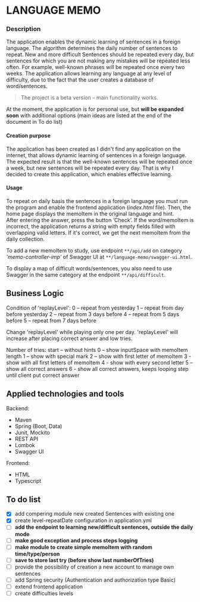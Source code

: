 # LANGUAGE MEMO

### Description

The application enables the dynamic learning of sentences in a foreign language.
The algorithm determines the daily number of sentences to repeat. 
New and more difficult Sentences should be repeated every day, 
but sentences for which you are not making any mistakes will be repeated less often. 
For example, well-known phrases will be repeated once every two weeks. 
The application allows learning any language at any level of difficulty, 
due to the fact that the user creates a database of word/sentences.

>The project is a beta version – main functionality works.

At the moment, the application is for personal use, but **will be expanded soon** 
with additional options (main ideas are listed at the end of the document in To do list)

#### Creation purpose
The application has been created as I didn't find any application on the internet, 
that allows dynamic learning of sentences in a foreign language. 
The expected result is that the well-known sentences will be repeated once a week, 
but new sentences will be repeated every day. That is why  I decided to create this application, 
which enables effective learning.

#### Usage

To repeat on daily basis the sentences in a foreign language you must run the program 
and enable the frontend application (*index.html* file). Then, 
the home page displays the memoItem in the original language and hint.  
After entering the answer, press the button ‘Check’. If the word/memoItem is incorrect, 
the application returns a string with empty fields filled with overlapping valid letters. 
If it's correct, we get the next memoItem from the daily collection.

To add a new memoItem to study, use endpoint `**/api/add` on category 
*'memo-controller-imp'* of Swagger UI at `**/language-memo/swagger-ui.html`.

To display a map of difficult words/sentences, you also need to use Swagger in the 
same category at the endpoint `**/api/difficult`.

## Business Logic
Condition of 'replayLevel':
0 – repeat from yesterday
1 – repeat from day before yesterday
2 – repeat from 3 days before
4 – repeat from 5 days before
5 – repeat from 7 days before

Change 'replayLevel' while playing only one per day.
'replayLevel' will increase after placing correct answer and low tries.

Number of tries:
start – without hints
0 – show inputSpace with memoItem length
1 – show with special mark
2 – show with first letter of memoItem
3 - show with all first letters of memoItem
4 - show with every second letter
5 – show all correct answers
6 - show all correct answers, keeps looping step until client put correct answer


## Applied technologies and tools
Backend:
- Maven
- Spring (Boot, Data)
- Junit, Mockito
- REST API
- Lombok 
- Swagger UI 

Frontend:
- HTML
- Typescript



## To do list
- [x] add compering module new created Sentences with existing one
- [x] create level-repeatDate configuration in application.yml
- [ ] **add the endpoint to learning new/difficult sentences, outside the daily mode**
- [ ] **make good exception and process steps logging**
- [ ] **make module to create simple memoItem with random time/type/person**
- [ ] **save to store last try (before show last numberOfTries)**
- [ ] provide the possibility of creation a new account to manage own sentences
- [ ] add Spring security (Authentication and authorization type Basic)
- [ ] extend frontend application
- [ ] create difficulties levels
